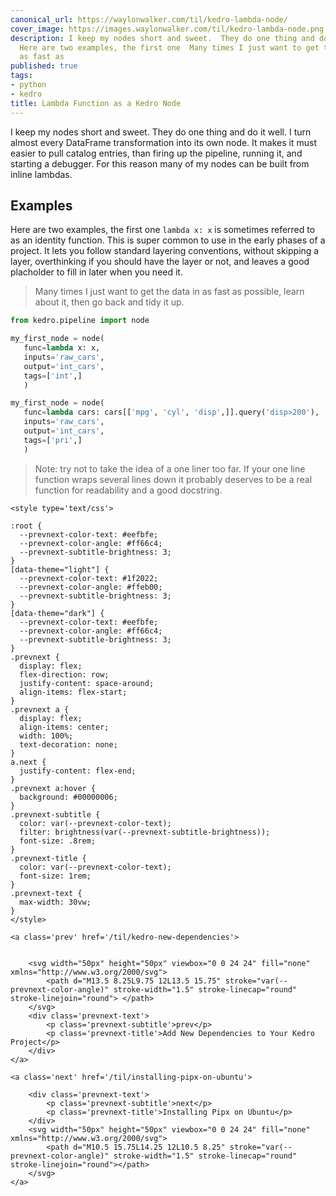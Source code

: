 ```yaml
---
canonical_url: https://waylonwalker.com/til/kedro-lambda-node/
cover_image: https://images.waylonwalker.com/til/kedro-lambda-node.png
description: I keep my nodes short and sweet.  They do one thing and do it well. I
  Here are two examples, the first one  Many times I just want to get the data in
  as fast as
published: true
tags:
- python
- kedro
title: Lambda Function as a Kedro Node
---
```


I keep my nodes short and sweet.  They do one thing and do it well. I turn almost every DataFrame transformation into its own node.  It makes it must easier to pull catalog entries, than firing up the pipeline, running it, and starting a debugger.  For this reason many of my nodes can be built from inline lambdas.

## Examples

Here are two examples, the first one `lambda x: x` is sometimes referred to as an identity function.  This is super common to use in the early phases of a project.  It lets you follow standard layering conventions, without skipping a layer, overthinking if you should have the layer or not, and leaves a good placholder to fill in later when you need it.

> Many times I just want to get the data in as fast as possible, learn
> about it, then go back and tidy it up.

``` python
from kedro.pipeline import node

my_first_node = node(
   func=lambda x: x,
   inputs='raw_cars',
   output='int_cars',
   tags=['int',]
   )

my_first_node = node(
   func=lambda cars: cars[['mpg', 'cyl', 'disp',]].query('disp>200'),
   inputs='raw_cars',
   output='int_cars',
   tags=['pri',]
   )
```

> Note: try not to take the idea of a one liner too far.  If your
> one line function wraps several lines down it probably deserves to be
> a real function for readability and a good docstring.
<div class='prevnext'>

    <style type='text/css'>

    :root {
      --prevnext-color-text: #eefbfe;
      --prevnext-color-angle: #ff66c4;
      --prevnext-subtitle-brightness: 3;
    }
    [data-theme="light"] {
      --prevnext-color-text: #1f2022;
      --prevnext-color-angle: #ffeb00;
      --prevnext-subtitle-brightness: 3;
    }
    [data-theme="dark"] {
      --prevnext-color-text: #eefbfe;
      --prevnext-color-angle: #ff66c4;
      --prevnext-subtitle-brightness: 3;
    }
    .prevnext {
      display: flex;
      flex-direction: row;
      justify-content: space-around;
      align-items: flex-start;
    }
    .prevnext a {
      display: flex;
      align-items: center;
      width: 100%;
      text-decoration: none;
    }
    a.next {
      justify-content: flex-end;
    }
    .prevnext a:hover {
      background: #00000006;
    }
    .prevnext-subtitle {
      color: var(--prevnext-color-text);
      filter: brightness(var(--prevnext-subtitle-brightness));
      font-size: .8rem;
    }
    .prevnext-title {
      color: var(--prevnext-color-text);
      font-size: 1rem;
    }
    .prevnext-text {
      max-width: 30vw;
    }
    </style>
    
    <a class='prev' href='/til/kedro-new-dependencies'>
    

        <svg width="50px" height="50px" viewbox="0 0 24 24" fill="none" xmlns="http://www.w3.org/2000/svg">
            <path d="M13.5 8.25L9.75 12L13.5 15.75" stroke="var(--prevnext-color-angle)" stroke-width="1.5" stroke-linecap="round" stroke-linejoin="round"> </path>
        </svg>
        <div class='prevnext-text'>
            <p class='prevnext-subtitle'>prev</p>
            <p class='prevnext-title'>Add New Dependencies to Your Kedro Project</p>
        </div>
    </a>
    
    <a class='next' href='/til/installing-pipx-on-ubuntu'>
    
        <div class='prevnext-text'>
            <p class='prevnext-subtitle'>next</p>
            <p class='prevnext-title'>Installing Pipx on Ubuntu</p>
        </div>
        <svg width="50px" height="50px" viewbox="0 0 24 24" fill="none" xmlns="http://www.w3.org/2000/svg">
            <path d="M10.5 15.75L14.25 12L10.5 8.25" stroke="var(--prevnext-color-angle)" stroke-width="1.5" stroke-linecap="round" stroke-linejoin="round"></path>
        </svg>
    </a>
  </div>